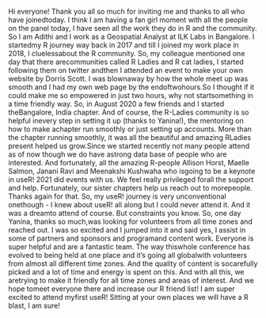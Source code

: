 Hi everyone! Thank you all so much for inviting me and thanks to all who have joinedtoday. I think I am having a fan girl moment with all the people on the panel today, I have   seen   all   the   work   they   do   in   R   and   the   community. So I am Adithi and I work as a Geospatial Analyst at ILK Labs in Bangalore. I startedmy R journey way back in 2017 and till I joined my work place in 2018, I cluelessabout the R community. So, my colleague mentioned one day that there arecommunities called R Ladies and R cat ladies, I started following them on twitter andthen I attended an event to make your own website by Dorris Scott. I was blownaway by how the whole meet up was smooth and I had my own web page by the endoftwohours.So I thought if it could make me so empowered in just two hours, why not startsomething in a time friendly way. So, in August 2020 a few friends and I started theBangalore, India chapter. And of course, the R-Ladies community is so helpful inevery step in setting it up (thanks to Yanina!), the mentoring on how to make achapter run smoothly or just setting up accounts. More than the chapter running smoothly, it was all the beautiful and amazing RLadies present helped us grow.Since we started recently not many people attend as of now though we do have astrong data base of people who are interested. And fortunately, all the amazing R-people Allison Horst, Maelle Salmon, Janani Ravi and Meenakshi Kushwaha who isgoing to be a keynote in useR! 2021 did events with us. We feel really privileged forall the support and help. Fortunately, our sister chapters help us reach out to morepeople. Thanks again for that. So, my useR! journey is very unconventional onethough - I knew about useR! all along but I could never attend it. And it was a dreamto attend of course. But constraints you know. So, one day Yanina, thanks so much,was looking for volunteers from all time zones and reached out. I was so excited and I jumped into it and said yes, I assist in some of partners and sponsors and programand content work. Everyone is super helpful and are a fantastic team. The way thiswhole conference has evolved to being held at one place and it’s going all globalwith volunteers from almost all different time zones. And the quality of content is socarefully picked and a lot of time and energy is spent on this. And with all this, we aretrying to make it friendly for all time zones and areas of interest. And we hope tomeet everyone there and increase our R friend list! I am super excited to attend myfirst useR! Sitting at your own places we will have a R blast, I am sure!
